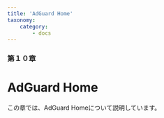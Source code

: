 ```yaml
---
title: 'AdGuard Home'
taxonomy:
    category:
        - docs
---
```


### 第１０章

# AdGuard Home

この章では、AdGuard Homeについて説明しています。
